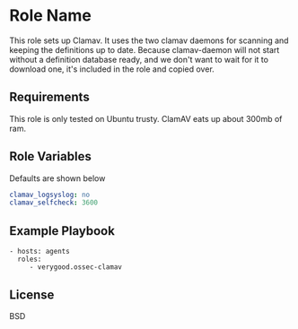 Role Name
=========

This role sets up Clamav. It uses the two clamav daemons for scanning and keeping the definitions up to date.
Because clamav-daemon will not start without a definition database ready, and we don't want to wait for it
to download one, it's included in the role and copied over.

Requirements
------------

This role is only tested on Ubuntu trusty. ClamAV eats up about 300mb of ram.

Role Variables
--------------

Defaults are shown below

```yml
clamav_logsyslog: no
clamav_selfcheck: 3600
```

Example Playbook
----------------

    - hosts: agents
      roles:
         - verygood.ossec-clamav

License
-------

BSD
